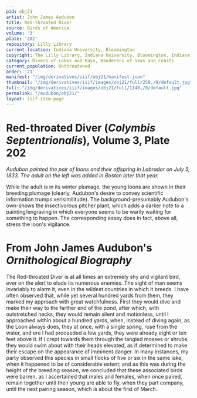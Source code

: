 ```yaml
---
pid: obj21
artist: John James Audubon
title: Red-throated Diver
source: Birds of America
volume: '3'
plate: '202'
repository: Lilly Library
current_location: Indiana University, Bloomington
copyright: The Lilly Library, Indiana University, Bloomington, Indiana
category: Divers of Lakes and Bays, Wanderers of Seas and Coasts
current_population: Unthreatened
order: '21'
manifest: "/img/derivatives/iiif/obj21/manifest.json"
thumbnail: "/img/derivatives/iiif/images/obj21/full/250,/0/default.jpg"
full: "/img/derivatives/iiif/images/obj21/full/1140,/0/default.jpg"
permalink: "/audubon/obj21/"
layout: iiif-item-page
---
```

# Red-throated Diver (_Colymbis Septentrionalis_), Volume 3, Plate 202

_Audubon painted the pair of loons and their offspring in Labrador on July 5, 1833. The adult on the left was added in Boston later that year._

While the adult is in its winter plumage, the young loons are shown in their breeding plumage (clearly, Audubon's desire to convey scientific information trumps verisimilitude). The background-presumably Audubon's own-shows the insectivorous pitcher plant, which adds a darker note to a painting/engraving in which everyone seems to be warily waiting for something to happen. The corresponding essay does in fact, above all, stress the loon's vigilance.

# From John James Audubon's _Ornithological Biography_

The Red-throated Diver is at all times an extremely shy and vigilant bird, ever on the alert to elude its numerous enemies. The sight of man seems invariably to alarm it, even in the wildest countries in which it breeds. I have often observed that, while yet several hundred yards from them, they marked my approach with great watchfulness. First they would dive and make their way to the farther end of the pond, after which, with outstretched necks, they would remain silent and motionless, until I approached within about a hundred yards, when, instead of diving again, as the Loon always does, they at once, with a single spring, rose from the water, and ere I had proceeded a few yards, they were already eight or ten feet above it. If I crept towards them through the tangled mosses or shrubs, they would swim about with their heads elevated, as if determined to make their escape on the appearance of imminent danger. In many instances, my party observed this species in small flocks of five or six in the same lake, when it happened to be of considerable extent; and as this was during the height of the breeding season, we concluded that these associated birds were barren, as I ascertained that males and females, when once paired, remain together until their young are able to fly, when they part company, until the next pairing season, which is about the first of March.
